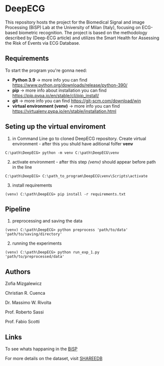# DeepECG

This repository hosts the project for the Biomedical Signal and image Processing (BiSP) Lab at the University of Milan (Italy), focusing on ECG-based biometric recognition. The project is based on the methodology described by (Deep-ECG article) and utilizes the Smart Health for Assessing the Risk of Events via ECG Database.

## Requirements

To start the program you're gonna need:

* **Python 3.9** -> more info you can find https://www.python.org/downloads/release/python-390/ 
* **pip** -> more info about installation you can find https://pip.pypa.io/en/stable/cli/pip_install/ 
* **git** -> more info you can find https://git-scm.com/download/win
* **virtual environment (venv)** -> more info you can find https://virtualenv.pypa.io/en/stable/installation.html

## Seting up the virtual enviroment 

1. in Command Line go to cloned DeepECG repository. Create virtual environment - after this you shuld have aditional folfer **venv**

```commandline
C:\path\DeepECG> python -m venv C:\path\DeepECG\venv
```

2. activate environment - after this step *(venv)* should appear before path in the line
```commandline
C:\path\DeepECG> C:\path_to_program\DeepECG\venv\Scripts\activate
```

3. install requirements
```commandline
(venv) C:\path\DeepECG> pip install -r requirements.txt
```

## Pipeline

1. preprocessing and saving the data
```commandline
(venv) C:\path\DeepECG> python preprocess 'path/to/data' 'path/to/saving/directory'
```
2. running the experiments
```commandline
(venv) C:\path\DeepECG> python run_exp_1.py 'path/to/preprocessed/data'
```


## Authors

Zofia Mizgalewicz

Christian R. Cuenca

Dr. Massimo W. Rivolta

Prof. Roberto Sassi

Prof. Fabio Scotti

## Links
To see whats happaning in the [BiSP](https://bisp.di.unimi.it/)

For more details on the dataset, visit [SHAREEDB](https://physionet.org/content/shareedb/1.0.0/)

